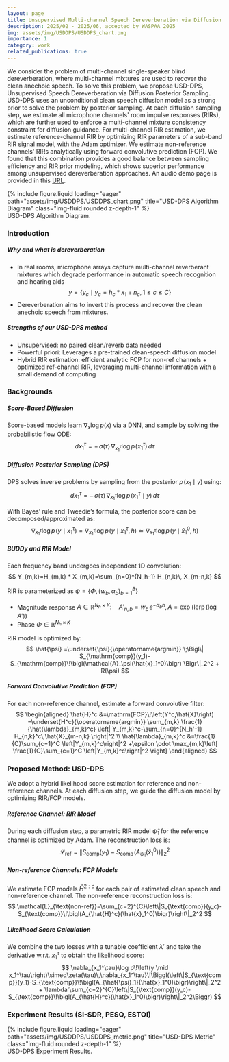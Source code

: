 ```yaml
---
layout: page
title: Unsupervised Multi-channel Speech Dereverberation via Diffusion
description: 2025/02 - 2025/06, accepted by WASPAA 2025
img: assets/img/USDDPS/USDDPS_chart.png
importance: 1
category: work
related_publications: true
---
```

We consider the problem of multi-channel single-speaker blind dereverberation, where multi-channel mixtures are used to recover the clean anechoic speech. To solve this problem, we propose USD-DPS, Unsupervised Speech Dereverberation via Diffusion Posterior Sampling. USD-DPS uses an unconditional clean speech diffusion model as a strong prior to solve the problem by posterior sampling. At each diffusion sampling step, we estimate all microphone channels' room impulse responses (RIRs), which are further used to enforce a multi-channel mixture consistency constraint for diffusion guidance. For multi-channel RIR estimation, we estimate reference-channel RIR by optimizing RIR parameters of a sub-band RIR signal model, with the Adam optimizer. We estimate non-reference channels' RIRs analytically using forward convolutive prediction (FCP). We found that this combination provides a good balance between sampling efficiency and RIR prior modeling, which shows superior performance among unsupervised dereverberation approaches. An audio demo page is provided in this [URL](https://usddps.github.io/USDDPS_demo/).

<div class="row">
    <div class="col-sm mt-3 mt-md-0">
        {% include figure.liquid loading="eager" path="assets/img/USDDPS/USDDPS_chart.png" title="USD-DPS Algorithm Diagram" class="img-fluid rounded z-depth-1" %}
    </div>
</div>
<div class="caption">
    USD-DPS Algorithm Diagram.
</div>


### Introduction
##### Why and what is dereverberation
- In real rooms, microphone arrays capture multi-channel reverberant mixtures which degrade performance in automatic speech recognition and hearing aids
$$
y=\left\{y_c \mid y_c=h_c * x_1+n_c, 1 \leq c \leq C\right\}
$$
- Dereverberation aims to invert this process and recover the clean anechoic speech from mixtures.
##### Strengths of our USD-DPS method
- Unsupervised: no paired clean/reverb data needed
- Powerful priori: Leverages a pre-trained clean-speech diffusion model
- Hybrid RIR estimation: efficient analytic FCP for non-ref channels + optimized ref-channel RIR, leveraging multi-channel information with a small demand of computing


### Backgrounds
##### Score-Based Diffusion
Score-based models learn $\nabla_x \log p(x)$ via a DNN, and sample by solving the probabilistic flow ODE:
$$
d x_1^\tau = -\,\sigma(\tau)\,\nabla_{x_1^\tau}\log p\!\left(x_1^\tau\right)\, d\tau
$$

##### Diffusion Posterior Sampling (DPS)
DPS solves inverse problems by sampling from the posterior $p\!\left(x_1 \mid y\right)$ using:
$$
d x_1^\tau = -\,\sigma(\tau)\,\nabla_{x_1^\tau}\log p\!\left(x_1^\tau \mid y\right)\, d\tau
$$

With Bayes’ rule and Tweedie’s formula, the posterior score can be decomposed/approximated as:
$$
\nabla_{x_1^\tau}\log p\!\left(y \mid x_1^\tau\right)
= \nabla_{x_1^\tau}\log p\!\left(y \mid x_1^\tau, h\right)
\simeq \nabla_{x_1^\tau}\log p\!\left(y \mid \hat{x}_1^0, h\right)
$$

##### BUDDy and RIR Model
Each frequency band undergoes independent 1D convolution:
$$
Y_{m,k}=H_{m,k} * X_{m,k}=\sum_{n=0}^{N_h-1} H_{n,k}\, X_{m-n,k}
$$

RIR is parameterized as $\psi=\bigl\{\Phi,\,(w_b,\alpha_b)_{b=1}^B\bigr\}$

- Magnitude response $A \in \mathbb{R}^{N_h \times K}: \quad A'_{n,b}=w_b\,e^{-\alpha_b n},  A=\exp\!\bigl(\operatorname{lerp}(\log A')\bigr)$
- Phase $\Phi \in \mathbb{R}^{N_h \times K}$

RIR model is optimized by:
$$ \hat{\psi} =\underset{\psi}{\operatorname{argmin}} \;\Bigl\| S_{\mathrm{comp}}(y_1)-S_{\mathrm{comp}}\!\bigl(\mathcal{A}_\psi(\hat{x}_1^0)\bigr) \Bigr\|_2^2 + R(\psi) $$

##### Forward Convolutive Prediction (FCP)
For each non-reference channel, estimate a forward convolutive filter:
$$
\begin{aligned}
\hat{H}^c
&=\mathrm{FCP}\!\left(Y^c,\hat{X}\right)
=\underset{H^c}{\operatorname{argmin}}
\sum_{m,k}
\frac{1}{\hat{\lambda}_{m,k}^c}
\left|
Y_{m,k}^c-\sum_{n=0}^{N_h'-1} H_{n,k}^c\,\hat{X}_{m-n,k}
\right|^2 \\
\hat{\lambda}_{m,k}^c
&=\frac{1}{C}\sum_{c=1}^C \left|Y_{m,k}^c\right|^2
+\epsilon \cdot
\max_{m,k}\left[
\frac{1}{C}\sum_{c=1}^C \left|Y_{m,k}^c\right|^2
\right]
\end{aligned}
$$


### Proposed Method: USD-DPS

We adopt a hybrid likelihood score estimation for reference and non-reference channels. At each diffusion step, we guide the diffusion model by optimizing RIR/FCP models.

##### Reference Channel: RIR Model

During each diffusion step, a parametric RIR model $\hat{\psi}_1$ for the reference channel is optimized by Adam. The reconstruction loss is:
$$
\mathcal{L}_{\text{ref}} =\left\| S_{\text{comp}}(y_1) - S_{\text{comp}}\!\bigl(A_{\hat{\psi}_1}(\hat{x}_1^0)\bigr)\right\|_2^2$$

##### Non-reference Channels: FCP Models
We estimate FCP models $\widehat{H}^{2:c}$ for each pair of estimated clean speech and non-reference channel. The non-reference reconstruction loss is:
$$ \mathcal{L}_{\text{non-ref}}=\sum_{c=2}^{C}\left\|S_{\text{comp}}(y_c)-S_{\text{comp}}\!\bigl(A_{\hat{H}^c}(\hat{x}_1^0)\bigr)\right\|_2^2
$$

##### Likelihood Score Calculation
We combine the two losses with a tunable coefficient $\lambda'$ and take the derivative w.r.t. $x_1^\tau$ to obtain the likelihood score:
$$
\nabla_{x_1^\tau}\log p\!\left(y \mid x_1^\tau\right)\simeq\zeta(\tau)\,\nabla_{x_1^\tau}\!\Biggl(\left\|S_{\text{comp}}(y_1)-S_{\text{comp}}\!\bigl(A_{\hat{\psi}_1}(\hat{x}_1^0)\bigr)\right\|_2^2 + \lambda'\sum_{c=2}^{C}\left\|S_{\text{comp}}(y_c)-S_{\text{comp}}\!\bigl(A_{\hat{H}^c}(\hat{x}_1^0)\bigr)\right\|_2^2\Biggr)
$$


### Experiment Results (SI-SDR, PESQ, ESTOI)
<div class="row">
    <div class="col-sm mt-3 mt-md-0">
        {% include figure.liquid loading="eager" path="assets/img/USDDPS/USDDPS_metric.png" title="USD-DPS Metric" class="img-fluid rounded z-depth-1" %}
    </div>
</div>
<div class="caption">
    USD-DPS Experiment Results.
</div>


